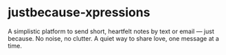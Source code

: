# justbecause-xpressions
A simplistic platform to send short, heartfelt notes by text or email — just because. No noise, no clutter. A quiet way to share love, one message at a time.
